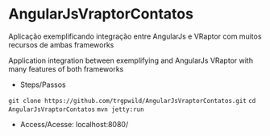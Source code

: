 AngularJsVraptorContatos
========================

Aplicação exemplificando integração entre AngularJs e VRaptor com muitos recursos de ambas frameworks

Application integration between exemplifying and AngularJs VRaptor with many features of both frameworks

* Steps/Passos

`git clone https://github.com/trgpwild/AngularJsVraptorContatos.git`
`cd AngularJsVraptorContatos`
`mvn jetty:run`

* Access/Acesse: localhost:8080/